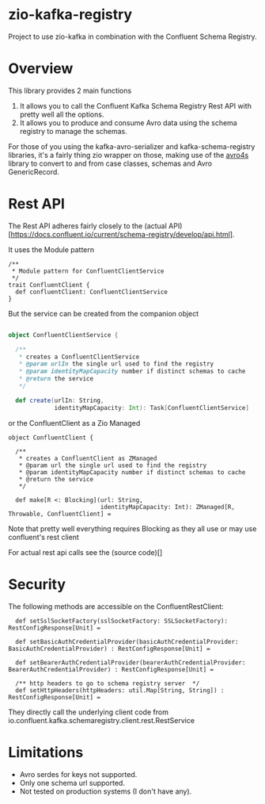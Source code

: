 # zio-kafka-registry

Project to use zio-kafka in combination with the Confluent Schema Registry.

# Overview
This library provides 2 main functions
1. It allows you to call the Confluent Kafka Schema Registry Rest API with pretty well all the options.
2. It allows you to produce and consume Avro data using the schema registry to manage the schemas.

For those of you using the kafka-avro-serializer and kafka-schema-registry libraries, it's a fairly thing zio wrapper on those, making use of the
[avro4s](https://github.com/sksamuel/avro4s]) library to convert to and from case classes, schemas and Avro GenericRecord.

# Rest API
The Rest API adheres fairly closely to the (actual API)[https://docs.confluent.io/current/schema-registry/develop/api.html].

It uses the Module pattern
```
/**
 * Module pattern for ConfluentClientService
 */
trait ConfluentClient {
  def confluentClient: ConfluentClientService
}
```
But the service can be created from the companion object
```scala

object ConfluentClientService {

  /**
   * creates a ConfluentClientService
   * @param urlIn the single url used to find the registry
   * @param identityMapCapacity number if distinct schemas to cache
   * @return the service
   */

  def create(urlIn: String,
             identityMapCapacity: Int): Task[ConfluentClientService]
```
or the ConfluentClient as a Zio Managed
```
object ConfluentClient {

  /**
   * creates a ConfluentClient as ZManaged
   * @param url the single url used to find the registry
   * @param identityMapCapacity number if distinct schemas to cache
   * @return the service
   */

  def make[R <: Blocking](url: String,
                          identityMapCapacity: Int): ZManaged[R, Throwable, ConfluentClient] =

```
Note that pretty well everything requires Blocking as they all use or may use confluent's rest client

For actual rest api calls see the (source code)[]




# Security
The following methods are accessible on the ConfluentRestClient:
```
  def setSslSocketFactory(sslSocketFactory: SSLSocketFactory): RestConfigResponse[Unit] = 

  def setBasicAuthCredentialProvider(basicAuthCredentialProvider: BasicAuthCredentialProvider) : RestConfigResponse[Unit] =

  def setBearerAuthCredentialProvider(bearerAuthCredentialProvider: BearerAuthCredentialProvider) : RestConfigResponse[Unit] =
  
  /** http headers to go to schema registry server  */  
  def setHttpHeaders(httpHeaders: util.Map[String, String]) : RestConfigResponse[Unit] =
```
They directly call the underlying client code from io.confluent.kafka.schemaregistry.client.rest.RestService

# Limitations
* Avro serdes for keys not supported.
* Only one schema url supported.
* Not tested on production systems (I don't have any).
